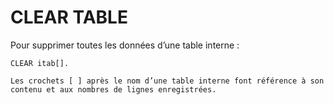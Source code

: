 # **CLEAR TABLE**

Pour supprimer toutes les données d’une table interne :

```JS
CLEAR itab[].
```

    Les crochets [ ] après le nom d’une table interne font référence à son contenu et aux nombres de lignes enregistrées.
